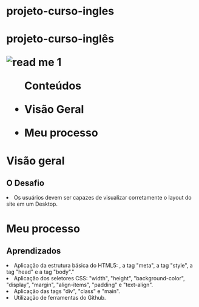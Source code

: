 # projeto-curso-ingles
<h1> projeto-curso-inglês</>

  ![read me 1](https://user-images.githubusercontent.com/114086320/195460931-c0449d2e-9587-41b2-bf91-a934b5c65fb2.png)

<ul>Conteúdos
  <li><p>Visão Geral</p></li> 
    <li><p>Meu processo</></li>
  
  </ul>

<h1>Visão geral</>

   <h2>O Desafio</h2>
  <li>Os usuários devem ser capazes de visualizar corretamente o layout do site em um Desktop.</li>
  
 

<h1>Meu processo</>
  <h2>Aprendizados</h2>
  <li>Aplicação da estrutura básica do HTML5: <!DOCTYPE html>, a tag "meta", a tag "style", a tag "head" e a tag "body"."</li>
  <li>Aplicação dos seletores CSS: "width", "height", "background-color", "display", "margin", "align-items", "padding" e "text-align".</li>
  <li>Aplicação das tags "div", "class" e "main".
  <li>Utilização de ferramentas do Github.

  
